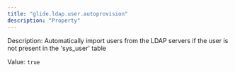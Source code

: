 ```yaml
---
title: "glide.ldap.user.autoprovision"
description: "Property"
---
```


Description: Automatically import users from the LDAP servers if the user is not present in the 'sys_user' table

Value: `true`